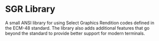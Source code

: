 # SGR Library

A small ANSI library for using Select Graphics Rendition codes defined in the
ECM-48 standard. The library also adds additional features that go beyond the
standard to provide better support for modern terminals.
